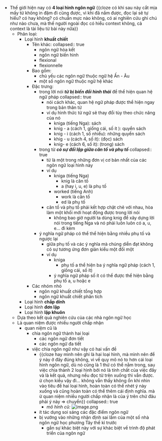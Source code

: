 - Thế giới hiện nay có **4 loại hình ngôn ngữ** {{cloze có khi sau này cắt mịa mấy từ không in đậm đi cũng được, vì khi đã nắm được, đọc lại sẽ tự hiểu? có hay không? có chuẩn mực nào không, có ai nghiên cứu ghi chú như nào chưa, mà thế người ngoài đọc có hiểu context không, cả context là tài liệu từ bài này nữa}}
	- Phân loại:
		- Loại hình **khuất chiết**
			- Tên khác:
			  collapsed:: true
				- ngôn ngữ hòa kết
				- ngôn ngữ biến hình
				- flexional
				- flexionnelle
			- Bao gồm:
				- chủ yếu các ngôn ngữ thuộc ngữ hệ Ấn - Âu
				- một số ngôn ngữ thuộc ngữ hệ khác
			- Đặc trưng:
				- trong lời nói ***từ bị biến đổi hình thái*** để thể hiện quan hệ ngữ pháp
				  collapsed:: true
					- nói cách khác, quan hệ ngữ pháp được thể hiện ngay trong bản thân từ
					- ví dụ hình thức từ ngữ sẽ thay đổi tùy theo chức năng của nó
						- kniga (tiếng Nga): sách
						- knig - a (cách 1, giống cái, số ít ): quyển sách
						- knig - i (cách 1, số nhiều): những quyển sách
						- khig - u (cách 4, số ít): (đọc) sách
						- knig- e (cách 6, số ít): (trong) sách
				- trong từ ***có sự đối lập giữa căn tố và phụ tố***
				  collapsed:: true
					- từ là một trong những đơn vị cơ bản nhất của các ngôn ngữ loại hình này
					- ví dụ
						- kniga (tiếng Nga)
							- knig là căn tố
							- a (hay i, u, e) là phụ tố
						- worked (tiếng Anh)
							- work là căn tố
							- ed là phụ tố
					- căn tố và phụ tố phải kết hợp chặt chẽ với nhau, hòa làm một khối mới hoạt động được trong lời nói
						- không bao giờ người ta dùng knig để xây dựng lời nói trong tiếng Nga và nó phải luôn luôn có a, u, e... đi kèm
				- ý nghĩa ngữ pháp có thể thể hiện bằng nhiều phụ tố và ngược lại
					- giữa phụ tố và các ý nghĩa mà chúng diễn đạt không có sự tương ứng đơn giản kiểu một đối một
					- ví dụ
						- kniga
							- phụ tố a thể hiện ba ý nghĩa ngữ pháp (cách 1, giống cái, số ít)
						- ý nghĩa ngữ pháp số ít có thể được thể hiện bằng phụ tố a, u hoặc e
			- Các nhóm nhỏ
				- ngôn ngữ khuất chiết tổng hợp
				- ngôn ngữ khuất chiết phân tích
		- Loại hình **chắp dính**
		- Loại hình **đơn lập**
		- Loại hình **lập khuôn**
	- Dựa theo kết quả nghiên cứu của các nhà ngôn ngữ học
	- Là quan niệm được nhiều người chấp nhận
		- quan niệm cũ là
			- chia ngôn ngữ thành hai loại
				- các ngôn ngữ đơn tiết
				- các ngôn ngữ đa tiết
			- việc chia ngôn ngữ như vậy có hai vấn đề
				- {{cloze hay mình nên ghi là hai loại hình, mà mình nên để ý này ở đây đúng không, vì về quy mô nó to hơn cái loại hình ngôn ngữ, dù nó cũng là 1 thứ có thể nằm trong, sau việc chia thành 2 loại hình bởi nó là tính chất của việc đấy và là kết quả, nhưng nếu đọc từ trên xuống thì vẫn được. ừ chọn kiểu vậy đi... không vẫn thấy không ổn khi nhìn vào tiêu đề hai loại hình, hoàn toàn có thể nhét ý này xuống và cũng hoàn toàn có thể thêm cái định nghĩa. mà ừ quan niệm nhiều người chấp nhận là của ý trên chứ đâu phải ý này => chuyển}}
				  collapsed:: true
					- *mô hình cũ:* ![image.png](../assets/image_1674748635689_0.png)
				- ít tác dụng soi sáng các đặc điểm ngôn ngữ
				- bị vướng vào những nhận định sai lầm của một số nhà ngôn ngữ học phương Tây thế kỉ trước
					- gắn sự khác biệt này với sự khác biệt về trình độ phát triển của ngôn ngữ